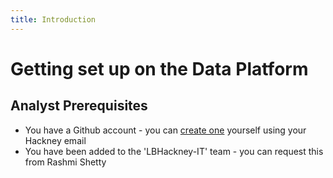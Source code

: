 ```yaml
---
title: Introduction 
---
```


# Getting set up on the Data Platform

## Analyst Prerequisites

- You have a Github account - you can [create one][github_signup] yourself using your Hackney email
- You have been added to the 'LBHackney-IT' team - you can request this from Rashmi Shetty

[github_signup]: https://github.com/signup
